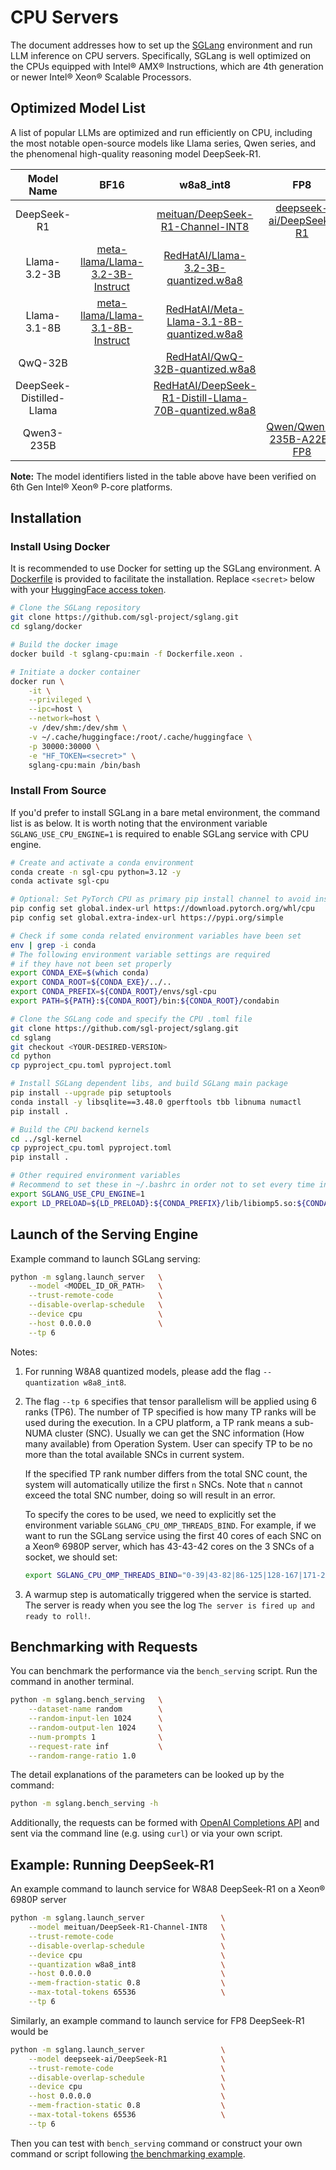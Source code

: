 # CPU Servers

The document addresses how to set up the [SGLang](https://github.com/sgl-project/sglang) environment and run LLM inference on CPU servers.
Specifically, SGLang is well optimized on the CPUs equipped with Intel® AMX® Instructions,
which are 4th generation or newer Intel® Xeon® Scalable Processors.

## Optimized Model List

A list of popular LLMs are optimized and run efficiently on CPU,
including the most notable open-source models like Llama series, Qwen series,
and the phenomenal high-quality reasoning model DeepSeek-R1.

| Model Name | BF16 | w8a8_int8 | FP8 |
|:---:|:---:|:---:|:---:|
| DeepSeek-R1 |   | [meituan/DeepSeek-R1-Channel-INT8](https://huggingface.co/meituan/DeepSeek-R1-Channel-INT8) | [deepseek-ai/DeepSeek-R1](https://huggingface.co/deepseek-ai/DeepSeek-R1) |
| Llama-3.2-3B | [meta-llama/Llama-3.2-3B-Instruct](https://huggingface.co/meta-llama/Llama-3.2-3B-Instruct) | [RedHatAI/Llama-3.2-3B-quantized.w8a8](https://huggingface.co/RedHatAI/Llama-3.2-3B-Instruct-quantized.w8a8) |   |
| Llama-3.1-8B | [meta-llama/Llama-3.1-8B-Instruct](https://huggingface.co/meta-llama/Llama-3.1-8B-Instruct) | [RedHatAI/Meta-Llama-3.1-8B-quantized.w8a8](https://huggingface.co/RedHatAI/Meta-Llama-3.1-8B-quantized.w8a8) |   |
| QwQ-32B |   | [RedHatAI/QwQ-32B-quantized.w8a8](https://huggingface.co/RedHatAI/QwQ-32B-quantized.w8a8) |   |
| DeepSeek-Distilled-Llama |   | [RedHatAI/DeepSeek-R1-Distill-Llama-70B-quantized.w8a8](https://huggingface.co/RedHatAI/DeepSeek-R1-Distill-Llama-70B-quantized.w8a8) |   |
| Qwen3-235B |   |   | [Qwen/Qwen3-235B-A22B-FP8](https://huggingface.co/Qwen/Qwen3-235B-A22B-FP8) |

**Note:** The model identifiers listed in the table above
have been verified on 6th Gen Intel® Xeon® P-core platforms.

## Installation

### Install Using Docker

It is recommended to use Docker for setting up the SGLang environment.
A [Dockerfile](https://github.com/sgl-project/sglang/blob/main/docker/Dockerfile.xeon) is provided to facilitate the installation.
Replace `<secret>` below with your [HuggingFace access token](https://huggingface.co/docs/hub/en/security-tokens).

```bash
# Clone the SGLang repository
git clone https://github.com/sgl-project/sglang.git
cd sglang/docker

# Build the docker image
docker build -t sglang-cpu:main -f Dockerfile.xeon .

# Initiate a docker container
docker run \
    -it \
    --privileged \
    --ipc=host \
    --network=host \
    -v /dev/shm:/dev/shm \
    -v ~/.cache/huggingface:/root/.cache/huggingface \
    -p 30000:30000 \
    -e "HF_TOKEN=<secret>" \
    sglang-cpu:main /bin/bash
```

### Install From Source

If you'd prefer to install SGLang in a bare metal environment,
the command list is as below.
It is worth noting that the environment variable `SGLANG_USE_CPU_ENGINE=1`
is required to enable SGLang service with CPU engine.

```bash
# Create and activate a conda environment
conda create -n sgl-cpu python=3.12 -y
conda activate sgl-cpu

# Optional: Set PyTorch CPU as primary pip install channel to avoid installing CUDA version
pip config set global.index-url https://download.pytorch.org/whl/cpu
pip config set global.extra-index-url https://pypi.org/simple

# Check if some conda related environment variables have been set
env | grep -i conda
# The following environment variable settings are required
# if they have not been set properly
export CONDA_EXE=$(which conda)
export CONDA_ROOT=${CONDA_EXE}/../..
export CONDA_PREFIX=${CONDA_ROOT}/envs/sgl-cpu
export PATH=${PATH}:${CONDA_ROOT}/bin:${CONDA_ROOT}/condabin

# Clone the SGLang code and specify the CPU .toml file
git clone https://github.com/sgl-project/sglang.git
cd sglang
git checkout <YOUR-DESIRED-VERSION>
cd python
cp pyproject_cpu.toml pyproject.toml

# Install SGLang dependent libs, and build SGLang main package
pip install --upgrade pip setuptools
conda install -y libsqlite==3.48.0 gperftools tbb libnuma numactl
pip install .

# Build the CPU backend kernels
cd ../sgl-kernel
cp pyproject_cpu.toml pyproject.toml
pip install .

# Other required environment variables
# Recommend to set these in ~/.bashrc in order not to set every time in a new terminal
export SGLANG_USE_CPU_ENGINE=1
export LD_PRELOAD=${LD_PRELOAD}:${CONDA_PREFIX}/lib/libiomp5.so:${CONDA_PREFIX}/lib/libtcmalloc.so:${CONDA_PREFIX}/lib/libtbbmalloc.so.2
```

## Launch of the Serving Engine

Example command to launch SGLang serving:

```bash
python -m sglang.launch_server   \
    --model <MODEL_ID_OR_PATH>   \
    --trust-remote-code          \
    --disable-overlap-schedule   \
    --device cpu                 \
    --host 0.0.0.0               \
    --tp 6
```

Notes:

1. For running W8A8 quantized models, please add the flag `--quantization w8a8_int8`.

2. The flag `--tp 6` specifies that tensor parallelism will be applied using 6 ranks (TP6).
    The number of TP specified is how many TP ranks will be used during the execution.
    In a CPU platform, a TP rank means a sub-NUMA cluster (SNC).
    Usually we can get the SNC information (How many available) from Operation System.
    User can specify TP to be no more than the total available SNCs in current system.

    If the specified TP rank number differs from the total SNC count,
    the system will automatically utilize the first `n` SNCs.
    Note that `n` cannot exceed the total SNC number, doing so will result in an error.

    To specify the cores to be used, we need to explicitly set the environment variable `SGLANG_CPU_OMP_THREADS_BIND`.
    For example, if we want to run the SGLang service using the first 40 cores of each SNC on a Xeon® 6980P server,
    which has 43-43-42 cores on the 3 SNCs of a socket, we should set:

    ```bash
    export SGLANG_CPU_OMP_THREADS_BIND="0-39|43-82|86-125|128-167|171-210|214-253"
    ```

3. A warmup step is automatically triggered when the service is started.
The server is ready when you see the log `The server is fired up and ready to roll!`.

## Benchmarking with Requests

You can benchmark the performance via the `bench_serving` script.
Run the command in another terminal.

```bash
python -m sglang.bench_serving   \
    --dataset-name random        \
    --random-input-len 1024      \
    --random-output-len 1024     \
    --num-prompts 1              \
    --request-rate inf           \
    --random-range-ratio 1.0
```

The detail explanations of the parameters can be looked up by the command:

```bash
python -m sglang.bench_serving -h
```

Additionally, the requests can be formed with
[OpenAI Completions API](https://docs.sglang.ai/backend/openai_api_completions.html)
and sent via the command line (e.g. using `curl`) or via your own script.

## Example: Running DeepSeek-R1

An example command to launch service for W8A8 DeepSeek-R1 on a Xeon® 6980P server

```bash
python -m sglang.launch_server                 \
    --model meituan/DeepSeek-R1-Channel-INT8   \
    --trust-remote-code                        \
    --disable-overlap-schedule                 \
    --device cpu                               \
    --quantization w8a8_int8                   \
    --host 0.0.0.0                             \
    --mem-fraction-static 0.8                  \
    --max-total-tokens 65536                   \
    --tp 6
```

Similarly, an example command to launch service for FP8 DeepSeek-R1 would be

```bash
python -m sglang.launch_server                 \
    --model deepseek-ai/DeepSeek-R1            \
    --trust-remote-code                        \
    --disable-overlap-schedule                 \
    --device cpu                               \
    --host 0.0.0.0                             \
    --mem-fraction-static 0.8                  \
    --max-total-tokens 65536                   \
    --tp 6
```

Then you can test with `bench_serving` command or construct your own command or script
following [the benchmarking example](#benchmarking-with-requests).
